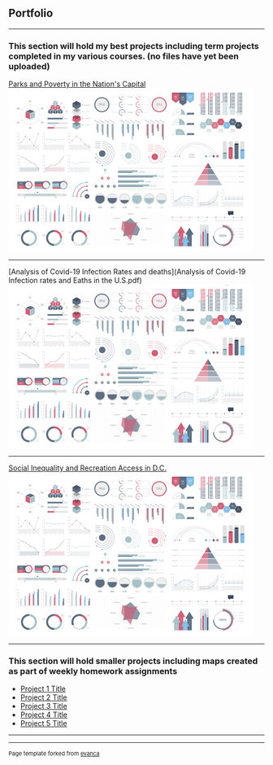 ## Portfolio

---

### This section will hold my best projects including term projects completed in my various courses. (no files have yet been uploaded) 

[Parks and Poverty in the Nation's Capital](https://storymaps.arcgis.com/stories/e827df3beaa0481ebdd2ef3233eafd3f)
<img src="images/dummy_thumbnail.jpg?raw=true"/>

---
[Analysis of Covid-19 Infection Rates and deaths](Analysis of Covid-19 Infection rates and Eaths in the U.S.pdf)
<img src="images/dummy_thumbnail.jpg?raw=true"/>

---
[Social Inequality and Recreation Access in D.C.](http://example.com/)
<img src="images/dummy_thumbnail.jpg?raw=true"/>

---

### This section will hold smaller projects including maps created as part of weekly homework assignments

- [Project 1 Title](http://example.com/)
- [Project 2 Title](http://example.com/)
- [Project 3 Title](http://example.com/)
- [Project 4 Title](http://example.com/)
- [Project 5 Title](http://example.com/)

---




---
<p style="font-size:11px">Page template forked from <a href="https://github.com/evanca/quick-portfolio">evanca</a></p>
<!-- Remove above link if you don't want to attibute -->
